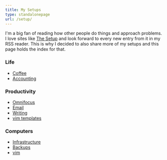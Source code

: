 ```yaml
---
title: My Setups
type: standalonepage
url: /setup/
---
```


I'm a big fan of reading how other people do things and approach problems. I
love sites like [The Setup](https://usesthis.com/) and look forward to every
new entry from it in my RSS reader. This is why I decided to also share more
of my setups and this page holds the index for that.

### Life
- [Coffee](/setup/coffee)
- [Accounting](/2015/06/08/accounting-the-unix-way.html)


### Productivity
- [Omnifocus](/setup/omnifocus)
- [Email](/2014/08/29/email-happiness.html)
- [Writing](/2015/08/31/writing-workflow.html)
- [vim templates](/bits/2014/07/22/productive-vim-with-templates.html)

### Computers
- [Infrastructure](/2013/10/30/uncloud-your-life.html)
- [Backups](/bits/2014/03/18/zfs-rsync-backups.html)
- [vim](/setup/vim)
